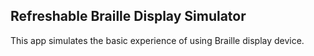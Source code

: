 ## Refreshable Braille Display Simulator

This app simulates the basic experience of using Braille display device.